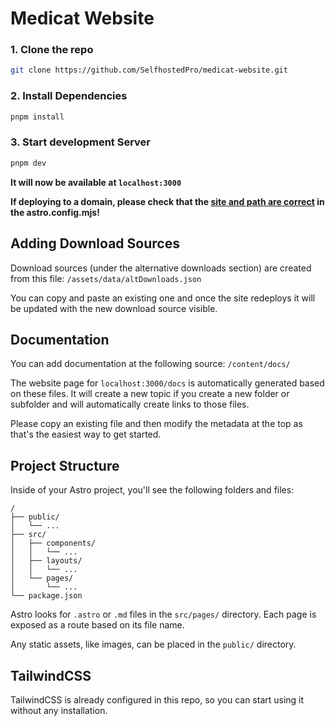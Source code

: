 # Medicat Website

### 1. Clone the repo

```bash
git clone https://github.com/SelfhostedPro/medicat-website.git
```

### 2. Install Dependencies

```bash
pnpm install
```

### 3. Start development Server

```bash
pnpm dev
```

**It will now be available at `localhost:3000`**

**If deploying to a domain, please check that the [site and path are correct](https://docs.astro.build/en/guides/deploy/github/#how-to-deploy) in the astro.config.mjs!**

## Adding Download Sources

Download sources (under the alternative downloads section) are created from this file:
`/assets/data/altDownloads.json`

You can copy and paste an existing one and once the site redeploys it will be updated with the new download source visible.

## Documentation
You can add documentation at the following source:
`/content/docs/`

The website page for `localhost:3000/docs` is automatically generated based on these files. It will create a new topic if you create a new folder or subfolder and will automatically create links to those files.

Please copy an existing file and then modify the metadata at the top as that's the easiest way to get started.

## Project Structure

Inside of your Astro project, you'll see the following folders and files:

```
/
├── public/
│   └── ...
├── src/
│   ├── components/
│   │   └── ...
│   ├── layouts/
│   │   └── ...
│   └── pages/
│       └── ...
└── package.json
```

Astro looks for `.astro` or `.md` files in the `src/pages/` directory. Each page is exposed as a route based on its file name.

Any static assets, like images, can be placed in the `public/` directory.

## TailwindCSS

TailwindCSS is already configured in this repo, so you can start using it without any installation.
